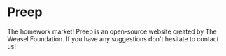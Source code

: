 # Preep
The homework market! Preep is an open-source website created by The Weasel Foundation. If you have any suggestions don't hesitate to contact us!
